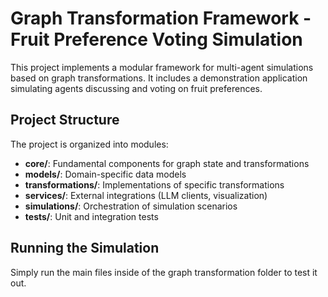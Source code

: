 # Graph Transformation Framework - Fruit Preference Voting Simulation

This project implements a modular framework for multi-agent simulations based on graph transformations. It includes a demonstration application simulating agents discussing and voting on fruit preferences.

## Project Structure

The project is organized into modules:

- **core/**: Fundamental components for graph state and transformations
- **models/**: Domain-specific data models 
- **transformations/**: Implementations of specific transformations
- **services/**: External integrations (LLM clients, visualization)
- **simulations/**: Orchestration of simulation scenarios
- **tests/**: Unit and integration tests

## Running the Simulation

Simply run the main files inside of the graph transformation folder to test it out.
